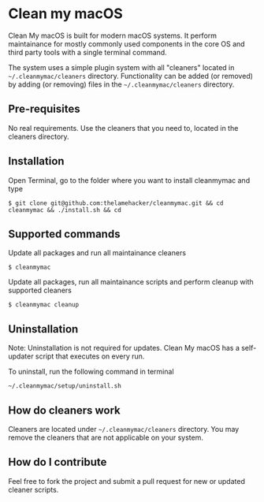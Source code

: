 # Clean my macOS

Clean My macOS is built for modern macOS systems. It perform maintainance for mostly commonly used components in the core OS and third party tools with a single terminal command.

The system uses a simple plugin system with all "cleaners" located in `~/.cleanmymac/cleaners` directory. Functionality can be added (or removed) by adding (or removing) files in the `~/.cleanmymac/cleaners` directory.

## Pre-requisites

No real requirements. Use the cleaners that you need to, located in the cleaners directory.

## Installation

Open Terminal, go to the folder where you want to install cleanmymac and type

`$ git clone git@github.com:thelamehacker/cleanmymac.git && cd cleanmymac && ./install.sh && cd`

## Supported commands

Update all packages and run all maintainance cleaners

`$ cleanmymac`

Update all packages, run all maintainance scripts and perform cleanup with supported cleaners

`$ cleanmymac cleanup`

## Uninstallation

Note: Uninstallation is not required for updates. Clean My macOS has a self-updater script that executes on every run.

To uninstall, run the following command in terminal

`~/.cleanmymac/setup/uninstall.sh`

## How do cleaners work

Cleaners are located under `~/.cleanmymac/cleaners` directory. You may remove the cleaners that are not applicable on your system.

## How do I contribute

Feel free to fork the project and submit a pull request for new or updated cleaner scripts.
